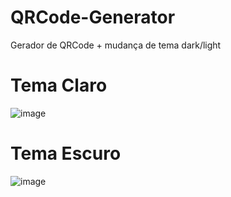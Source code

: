 # QRCode-Generator
Gerador de QRCode + mudança de tema dark/light

# Tema Claro
![image](https://github.com/JvKulka/QRCode-Generator/assets/107767142/c9322dd0-e1cf-4b2d-a374-fd7e4e790878)

# Tema Escuro
![image](https://github.com/JvKulka/QRCode-Generator/assets/107767142/70b82fbe-c765-49d1-908f-31a7d0d31517)
